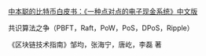 [中本聪的比特币白皮书：《一种点对点的电子现金系统》中文版](http://www.8btc.com/wiki/bitcoin-a-peer-to-peer-electronic-cash-system)

共识算法之争（PBFT，Raft，PoW，PoS，DPoS，Ripple）

《区块链技术指南》邹均，张海宁，唐屹，李磊 著


